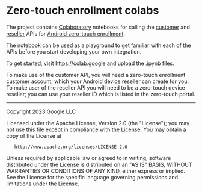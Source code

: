 # Zero-touch enrollment colabs

The project contains [Colaboratory](https://research.google.com/colaboratory/) notebooks for calling the [customer](https://developers.google.com/zero-touch/guides/customer/how-it-works) and [reseller](https://developers.google.com/zero-touch/guides/how-it-works) APIs for [Android zero-touch enrollment](https://developers.google.com/zero-touch).

The notebook can be used as a playground to get familiar with each of the APIs before you start developing your own integration.

To get started, visit https://colab.google and upload the .ipynb files.

To make use of the customer API, you will need a zero-touch enrollment customer account, which your Android device reseller can create for you. To make user of the reseller API you will need to be a zero-touch device reseller; you can use your reseller ID which is listed in the zero-touch portal.

---

   Copyright 2023 Google LLC

   Licensed under the Apache License, Version 2.0 (the "License");
   you may not use this file except in compliance with the License.
   You may obtain a copy of the License at

       http://www.apache.org/licenses/LICENSE-2.0

   Unless required by applicable law or agreed to in writing, software
   distributed under the License is distributed on an "AS IS" BASIS,
   WITHOUT WARRANTIES OR CONDITIONS OF ANY KIND, either express or implied.
   See the License for the specific language governing permissions and
   limitations under the License.
